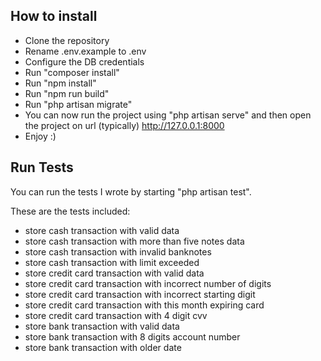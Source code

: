 ## How to install

- Clone the repository
- Rename .env.example to .env
- Configure the DB credentials
- Run "composer install"
- Run "npm install"
- Run "npm run build"
- Run "php artisan migrate"
- You can now run the project using "php artisan serve" and then open the project on url (typically) http://127.0.0.1:8000
- Enjoy :)

## Run Tests
You can run the tests I wrote by starting "php artisan test".

These are the tests included:
- store cash transaction with valid data
- store cash transaction with more than five notes data
- store cash transaction with invalid banknotes
- store cash transaction with limit exceeded
- store credit card transaction with valid data
- store credit card transaction with incorrect number of digits
- store credit card transaction with incorrect starting digit
- store credit card transaction with this month expiring card
- store credit card transaction with 4 digit cvv
- store bank transaction with valid data
- store bank transaction with 8 digits account number
- store bank transaction with older date
